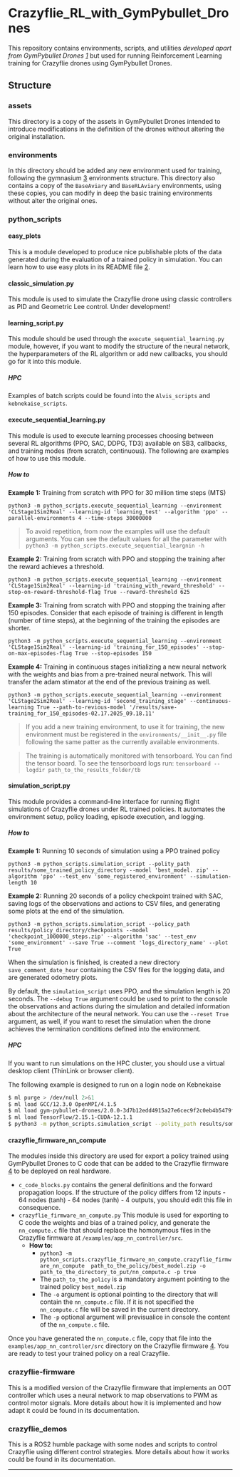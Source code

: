 # Crazyflie_RL_with_GymPybullet_Drones
This repository contains environments, scripts, and utilities _developed apart from GymPybullet Drones [1]_ but used 
for running Reinforcement Learning training for Crazyflie drones using GymPybullet Drones.

## Structure
### assets
This directory is a copy of the assets in GymPybullet Drones intended to introduce modifications in the definition 
of the drones without altering the original installation.

### environments
In this directory should be added any new environment used for training, following the gymnasium [3] environments 
structure. This directory also contains a copy of the `BaseAviary` and `BaseRLAviary` environments, using these 
copies, you can modify in deep the basic training environments without alter the original ones.

### python_scripts
#### easy_plots
This is a module developed to produce nice publishable plots of the data generated during the evaluation of a trained 
policy in simulation. You can learn how to use easy plots in its README file [2].

#### classic_simulation.py
This module is used to simulate the Crazyflie drone using classic controllers as PID and Geometric Lee control. 
Under development!

#### learning_script.py
This module should be used through the `execute_sequential_learning.py` module, however, if you want to modify the 
structure of the neural network, the hyperparameters of the RL algorithm or add new callbacks, you should go for it 
into this module.

##### HPC
Examples of batch scripts could be found into the `Alvis_scripts` and `kebnekaise_scripts`.

#### execute_sequential_learning.py
This module is used to execute learning processes choosing between several RL algorithms (PPO, SAC, DDPG, TD3) 
available on SB3, callbacks, and training modes (from scratch, continuous). The following are examples of how to use 
this module.

##### How to
**Example 1:** Training from scratch with PPO for 30 million time steps (MTS)

```shell
python3 -m python_scripts.execute_sequential_learning --environment 'CLStage1Sim2Real' --learning-id 'learning_test' --algorithm 'ppo' --parallel-environments 4 --time-steps 30000000
```

> To avoid repetition, from now the examples will use the default arguments. You can see the default values for all 
the parameter with `python3 -m python_scripts.execute_sequential_leargnin -h`

**Example 2:** Training from scratch with PPO and stopping the training after the reward achieves a threshold.

```shell
python3 -m python_scripts.execute_sequential_learning --environment 'CLStage1Sim2Real' --learning-id 'training_with_reward_threshold' --stop-on-reward-threshold-flag True --reward-threshold 625
```

**Example 3:** Training from scratch with PPO and stopping the training after 150 episodes. Consider that each 
episode of training is different in length (number of time steps), at the beginning of the training the episodes are 
shorter.

```shell
python3 -m python_scripts.execute_sequential_learning --environment 'CLStage1Sim2Real' --learning-id 'training_for_150_episodes' --stop-on-max-episodes-flag True --stop-episodes 150
```

**Example 4:** Training in continuous stages initializing a new neural network with the weights and bias from a 
pre-trained neural network. This will transfer the adam stimator at the end of the previous training as well.

```shell
python3 -m python_scripts.execute_sequential_learning --environment 'CLStage2Sim2Real' --learning-id 'second_training_stage' --continuous-learning True --path-to-revious-model '/results/save-training_for_150_episodes-02.17.2025_09.18.11'
```

> If you add a new training environment, to use it for training, the new environment must be registered 
> in the `environments/__init__.py` file following the same patter as the currently available environments.

> The training is automatically monitored with tensorboard. You can find the tensor board. To see the tensorboard 
> logs run:
> `tensorboard --logdir path_to_the_results_folder/tb`

#### simulation_script.py
This module provides a command-line interface for running flight simulations of Crazyflie drones under RL trained 
policies. It automates the environment setup, policy loading, episode execution, and logging.

##### How to
**Example 1:** Running 10 seconds of simulation using a PPO trained policy
```shell
python3 -m python_scripts.simulation_script --polity_path results/some_trained_policy_directory --model 'best_model. zip' --algorithm 'ppo' --test_env 'some_registered_environment' --simulation-length 10
```
**Example 2:** Running 20 seconds of a policy checkpoint trained with SAC, saving logs of the observations and actions 
to CSV files, and generating some plots at the end of the simulation.
```shell
python3 -m python_scripts.simulation_script --policy_path results/policy_directory/checkpoints --model 'checkpoint_1000000_steps.zip' --algorithm 'sac' --test_env 'some_environment' --save True --comment 'logs_directory_name' --plot True
```
When the simulation is finished, is created a new directory `save_comment_date_hour` containing the CSV files for 
the logging data, and are generated odometry plots.

By default, the `simulation_script` uses PPO, and the simulation length is 20 seconds. The `--debug True` argument 
could be used to print to the console the observations and actions during the simulation and detailed information 
about the architecture of the neural network. You can use the `--reset True` argument, as well, if you want to reset 
the simulation when the drone achieves the termination conditions defined into the environment.

##### HPC
If you want to run simulations on the HPC cluster, you should use a virtual desktop client (ThinLink or browser client).

The following example is designed to run on a login node on Kebnekaise
```bash
$ ml purge > /dev/null 2>&1
$ ml load GCC/12.3.0 OpenMPI/4.1.5
$ ml load gym-pybullet-drones/2.0.0-3d7b12edd4915a27e6cec9f2c0eb4b5479f7735e
$ ml load TensorFlow/2.15.1-CUDA-12.1.1
$ python3 -m python_scripts.simulation_script --polity_path results/some_trained_policy_directory --model 'best_model. zip' --algorithm 'ppo' --test_env 'some_registered_environment' --simulation-length 10
```
#### crazyflie_firmware_nn_compute
The modules inside this directory are used for export a policy trained using GymPybullet Drones to C code that can
be added to the Crazyflie firmware [4] to be deployed on real hardware.
- `c_code_blocks.py` contains the general definitions and the forward propagation loops. If the structure of the
  policy differs from 12 inputs - 64 nodes (tanh) - 64 nodes (tanh) - 4 outputs, you should edit this file in
  consequence.
- `crazyflie_firmware_nn_compute.py` This module is used for exporting to C code the weights and bias of a trained
  policy, and generate the `nn_compute.c` file that should replace the homonymous files in the Crazyflie firmware at
  `/examples/app_nn_controller/src`.
  - **How to:**
    - `python3 -m python_scripts.crazyflie_firmware_nn_compute.crazyflie_firmware_nn_compute 
    path_to_the_policy/best_model.zip -o path_to_the_directory_to_put/nn_compute.c -p true`
    - The `path_to_the_policy` is a mandatory argument pointing to the trained policy `best_model.zip`
    - The `-o` argument is optional pointing to the directory that will contain the `nn_compute.c` file. If it is not
      specified the `nn_compute.c` file will be saved in the current directory.
    - The `-p` optional argument will previsualice in console the content of the `nn_compute.c` file.

Once you have generated the `nn_compute.c` file, copy that file into the `examples/app_nn_controller/src` directory on
the Crazyflie firmware [4]. You are ready to test your trained policy on a real Crazyflie.

### crazyflie-firmware
This is a modified version of the Crazyflie firmware that implements an OOT controller which uses a neural network 
to map observations to PWM as control motor signals. More details about how it is implemented and how adapt it could 
be found in its documentation.

### crazyflie_demos
This is a ROS2 humble package with some nodes and scripts to control Crazyflie using different control strategies. 
More details about how it works could be found in its documentation.

---
[1]: https://github.com/utiasDSL/gym-pybullet-drones
[2]: python_scripts/easy_plots/README.md
[3]: https://gymnasium.farama.org/
[4]: https://github.com/piratax007/crazyflie-firmware